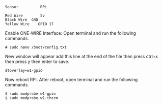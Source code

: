 	Sensor	        RPi

	Red Wire        5v
	Black Wire	GND
	Yellow Wire    GPIO 17

Enable ONE-WIRE Interface:
Open terminal and run the following commands.
	
	# sudo nano /boot/config.txt

New window will appear add this line at the end of the file then press ctrl+x then press y then enter to save.

	dtoverlay=w1-gpio

Now reboot RPi.
After reboot, open terminal and run the following commands.
	
	$ sudo modprobe w1-gpio
	$ sudo modprobe w1-therm
